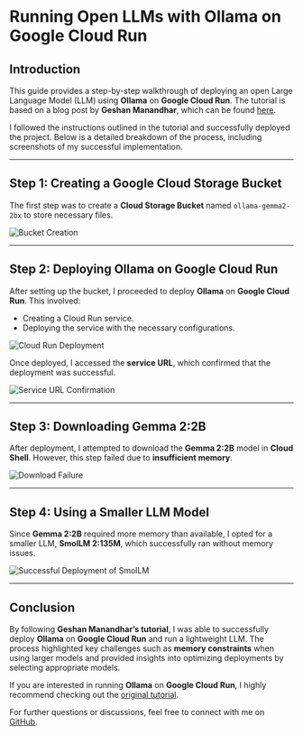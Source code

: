 # Running Open LLMs with Ollama on Google Cloud Run

## Introduction
This guide provides a step-by-step walkthrough of deploying an open Large Language Model (LLM) using **Ollama** on **Google Cloud Run**. The tutorial is based on a blog post by **Geshan Manandhar**, which can be found [here](https://geshan.com.np/blog/2025/01/ollama-google-cloud-run/).

I followed the instructions outlined in the tutorial and successfully deployed the project. Below is a detailed breakdown of the process, including screenshots of my successful implementation.

---

## Step 1: Creating a Google Cloud Storage Bucket
The first step was to create a **Cloud Storage Bucket** named `ollama-gemma2-2bx` to store necessary files.

![Bucket Creation](https://github.com/user-attachments/assets/36484d7b-4651-43ac-8d8a-4feb7cc47fe8)

---

## Step 2: Deploying Ollama on Google Cloud Run
After setting up the bucket, I proceeded to deploy **Ollama** on **Google Cloud Run**. This involved:
- Creating a Cloud Run service.
- Deploying the service with the necessary configurations.

![Cloud Run Deployment](https://github.com/user-attachments/assets/4a427ac4-a00a-4b0c-8889-b440d1b05409)

Once deployed, I accessed the **service URL**, which confirmed that the deployment was successful.

![Service URL Confirmation](https://github.com/user-attachments/assets/5844a0da-6504-42cb-9c87-176ba1df41c3)

---

## Step 3: Downloading Gemma 2:2B
After deployment, I attempted to download the **Gemma 2:2B** model in **Cloud Shell**. However, this step failed due to **insufficient memory**.

![Download Failure](https://github.com/user-attachments/assets/9ed09086-7495-4791-a5f0-cb359163928d)

---

## Step 4: Using a Smaller LLM Model
Since **Gemma 2:2B** required more memory than available, I opted for a smaller LLM, **SmolLM 2:135M**, which successfully ran without memory issues.

![Successful Deployment of SmolLM](https://github.com/user-attachments/assets/1dbd384a-88f3-4797-b849-69fc47a3485c)

---

## Conclusion
By following **Geshan Manandhar’s tutorial**, I was able to successfully deploy **Ollama** on **Google Cloud Run** and run a lightweight LLM. The process highlighted key challenges such as **memory constraints** when using larger models and provided insights into optimizing deployments by selecting appropriate models.

If you are interested in running **Ollama** on **Google Cloud Run**, I highly recommend checking out the [original tutorial](https://geshan.com.np/blog/2025/01/ollama-google-cloud-run/).

For further questions or discussions, feel free to connect with me on [GitHub](https://github.com/rohitmj).

